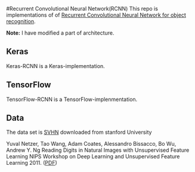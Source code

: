 #Recurrent Convolutional Neural Network(RCNN)
This repo is implementations of of [Recurrent Convolutional Neural Network for object recognition](http://www.cv-foundation.org/openaccess/content_cvpr_2015/app/2B_004.pdf). 

**Note:** I have modified a part of architecture.

## Keras
Keras-RCNN is a Keras-implementation.

## TensorFlow
TensorFlow-RCNN is a TensorFlow-implenmentation.

## Data
The data set is [SVHN](http://ufldl.stanford.edu/housenumbers) downloaded from stanford University

Yuval Netzer, Tao Wang, Adam Coates, Alessandro Bissacco, Bo Wu, Andrew Y. Ng Reading Digits in Natural Images with Unsupervised Feature Learning NIPS Workshop on Deep Learning and Unsupervised Feature Learning 2011. ([PDF](http://ufldl.stanford.edu/housenumbers/nips2011_housenumbers.pdf))